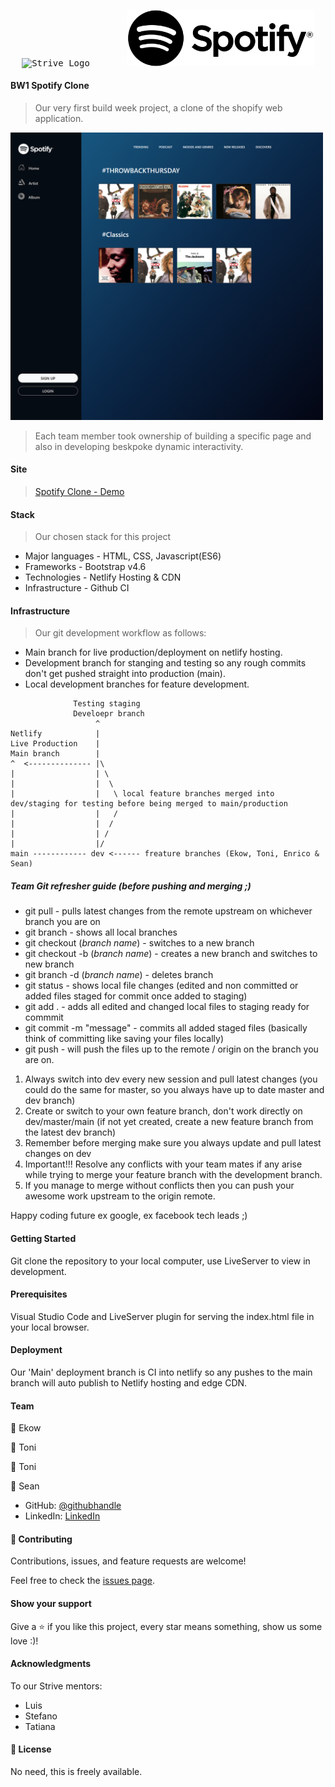 
<div align="center" justify="center" style="text-align:center; -webkit-animation: rotate-90-cw 3s linear infinite both; animation: rotate-90-cw 3s linear infinite both">
  <pre> <img width="300" alt="Strive Logo" src="https://strive.school/assets/strive_black.png">       <img width="300" alt="Strive Logo" src="/assets/Logo1.png"> </pre>
</div>

#### BW1 Spotify Clone

> Our very first build week project, a clone of the shopify web application.
<img width="500" alt="Spotify clone homepage" src="./assets/readme/screenshot1.PNG"> 

> Each team member took ownership of building a specific page and also in developing beskpoke dynamic interactivity.

#### Site

> [Spotify Clone - Demo](https://strive-bw1-spotify-clone.netlify.app)

#### Stack

> Our chosen stack for this project

- Major languages - HTML, CSS, Javascript(ES6)
- Frameworks - Bootstrap v4.6
- Technologies - Netlify Hosting & CDN
- Infrastructure - Github CI

#### Infrastructure

> Our git development workflow as follows: 

- Main branch for live production/deployment on netlify hosting.
- Development branch for stanging and testing so any rough commits don't get pushed straight into production (main).
- Local development branches for feature development.

```
              Testing staging
              Develoepr branch
                   ^
Netlify            |
Live Production    |
Main branch        |
^  <-------------- |\
|                  | \
|                  |  \
|                  |   \ local feature branches merged into dev/staging for testing before being merged to main/production
|                  |   /      
|                  |  /
|                  | / 
|                  |/
main ------------ dev <------ freature branches (Ekow, Toni, Enrico & Sean)

```

##### Team Git refresher guide (before pushing and merging ;)

- git pull - pulls latest changes from the remote upstream on whichever branch you are on
- git branch - shows all local branches
- git checkout (_branch name_) - switches to a new branch
- git checkout -b (_branch name_) - creates a new branch and switches to new branch
- git branch -d (_branch name_) - deletes branch
- git status - shows local file changes (edited and non committed or added files staged for commit once added to staging)
- git add . - adds all edited and changed local files to staging ready for commmit
- git commit -m "message" - commits all added staged files (basically think of committing like saving your files locally)
- git push - will push the files up to the remote / origin on the branch you are on.


1. Always switch into dev every new session and pull latest changes (you could do the same for master, so you always have up to date master and dev branch)
2. Create or switch to your own feature branch, don't work directly on dev/master/main (if not yet created, create a new feature branch from the latest dev branch)
3. Remember before merging make sure you always update and pull latest changes on dev
4. Important!!! Resolve any conflicts with your team mates if any arise while trying to merge your feature branch with the development branch.
5. If you manage to merge without conflicts then you can push your awesome work upstream to the origin remote.

Happy coding future ex google, ex facebook tech leads ;)

#### Getting Started

Git clone the repository to your local computer, use LiveServer to view in development.

#### Prerequisites

Visual Studio Code and LiveServer plugin for serving the index.html file in your local browser.

#### Deployment

Our 'Main' deployment branch is CI into netlify so any pushes to the main branch will auto publish to Netlify hosting and edge CDN.

#### Team



👤 Ekow

👤 Toni

👤 Toni

👤 Sean

- GitHub: [@githubhandle](https://github.com/SKopsap)
- LinkedIn: [LinkedIn](https://linkedin.com/seanknowlesmd)

#### 🤝 Contributing

Contributions, issues, and feature requests are welcome!

Feel free to check the [issues page](issues/).

#### Show your support

Give a ⭐️ if you like this project, every star means something, show us some love :)!

#### Acknowledgments

To our Strive mentors:

- Luis
- Stefano
- Tatiana

#### 📝 License

No need, this is freely available.
